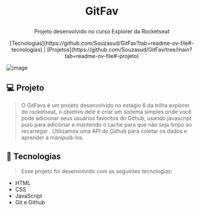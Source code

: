 # <p align="center">GitFav</p>

<p align="center">Projeto desenvolvido no curso Explorer da Rocketseat</p>

<p align="center">[Tecnologias](https://github.com/Souzasud/GitFav?tab=readme-ov-file#-tecnologias)  |  [Projetos](https://github.com/Souzasud/GitFav/tree/main?tab=readme-ov-file#-projeto)</p>


![image](https://github.com/Souzasud/GitFav/assets/133075307/7e2c288e-1b45-4f18-917a-6157029f00c1)

## 💻 Projeto
>O GitFavs é um projeto desenvolvido no estágio 6 da trilha explorer do rocketseat, o objetivo dele é criar um sistema simples onde você pode adicionar seus usuários favoritos do Github, usando javascript puro para adicionar e mantendo o cache para que não seja limpo ao recarregar .
Utilizamos uma API do Github para coletar os dados e aprender a manipulá-los.

## 🚀 Tecnologias
>Esse projeto foi desenvolvido com as seguintes tecnologias:

- HTML
- CSS
- JavaScript
- Git e Github
